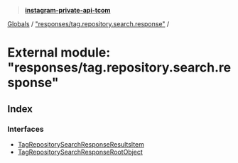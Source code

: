 > **[instagram-private-api-tcom](../README.md)**

[Globals](../README.md) / ["responses/tag.repository.search.response"](_responses_tag_repository_search_response_.md) /

# External module: "responses/tag.repository.search.response"

## Index

### Interfaces

* [TagRepositorySearchResponseResultsItem](../interfaces/_responses_tag_repository_search_response_.tagrepositorysearchresponseresultsitem.md)
* [TagRepositorySearchResponseRootObject](../interfaces/_responses_tag_repository_search_response_.tagrepositorysearchresponserootobject.md)